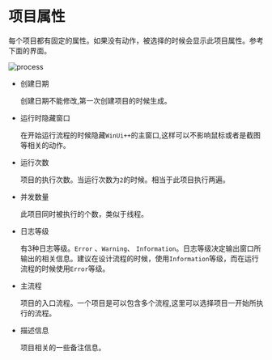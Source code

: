 # 项目属性

每个项目都有固定的属性。如果没有动作，被选择的时候会显示此项目属性。参考下面的界面。

![process](./images/2022-12-03_120802.png 'size=90%')

* 创建日期 
  
    创建日期不能修改,第一次创建项目的时候生成。

* 运行时隐藏窗口
  
    在开始运行流程的时候隐藏`WinUi++`的主窗口,这样可以不影响鼠标或者是截图等相关的动作。
* 运行次数
  
    项目的执行次数。当运行次数为`2`的时候。相当于此项目执行两遍。
* 并发数量
    
    此项目同时被执行的个数，类似于线程。

* 日志等级
  
    有3种日志等级。`Error` 、`Warning`、 `Information`。日志等级决定输出窗口所输出的相关信息。建议在设计流程的时候，使用`Information`等级，而在运行流程的时候使用`Error`等级。
* 主流程
  
    项目的入口流程。一个项目是可以包含多个流程,这里可以选择项目一开始所执行的流程。

* 描述信息
  
    项目相关的一些备注信息。
